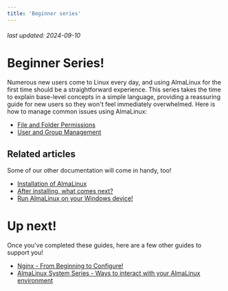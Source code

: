 ```yaml
---
title: 'Beginner series'
---
```

###### last updated: 2024-09-10

# Beginner Series!

Numerous new users come to Linux every day, and using AlmaLinux for the first time should be a straightforward experience. This series takes the time to explain base-level concepts in a simple language, providing a reassuring guide for new users so they won't feel immediately overwhelmed. Here is how to manage common issues using AlmaLinux: 

- [File and Folder Permissions](/beginners/file-and-folder-permissions/) 
- [User and Group Management](/beginners/users-and-groups/)

## Related articles

Some of our other documentation will come in handy, too!

- [Installation of AlmaLinux](/documentation/installation-guide/)
- [After installing, what comes next?](/documentation/after-installation-guide/)
- [Run AlmaLinux on your Windows device!](/documentation/wsl/)

# Up next!

Once you've completed these guides, here are a few other guides to support you!

- [Nginx - From Beginning to Configure!](/series/nginx/)
- [AlmaLinux System Series - Ways to interact with your AlmaLinux environment](/series/system/)